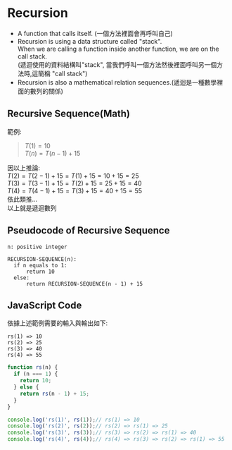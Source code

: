 # Recursion

- A function that calls itself. (一個方法裡面會再呼叫自己)
- Recursion is using a data structure called "stack".  
  When we are calling a function inside another function, we are on the call stack.  
  (遞迴使用的資料結構叫"stack", 當我們呼叫一個方法然後裡面呼叫另一個方法時,這簡稱 "call stack")
- Recursion is also a mathematical relation sequences.(遞迴是一種數學裡面的數列的關係)

## Recursive Sequence(Math)

範例:  
> $T(1) = 10$  
> $T(n) = T(n - 1) + 15$

因以上推論:  
$T(2) = T(2 - 1) + 15 = T(1) +  15 = 10 + 15 = 25$  
$T(3) = T(3 - 1) + 15 = T(2) +  15 = 25 + 15 = 40$  
$T(4) = T(4 - 1) + 15 = T(3) +  15 = 40 + 15 = 55$  
依此類推...  
以上就是遞迴數列  

## Pseudocode of Recursive Sequence

```text
n: positive integer

RECURSION-SEQUENCE(n):
  if n equals to 1:
      return 10
  else:
      return RECURSION-SEQUENCE(n - 1) + 15
```

## JavaScript Code

依據上述範例需要的輸入與輸出如下:  

```text
rs(1) => 10
rs(2) => 25
rs(3) => 40
rs(4) => 55
```

```javascript
function rs(n) {
  if (n === 1) {
    return 10;
  } else {
    return rs(n - 1) + 15;
  }
}

console.log('rs(1)', rs(1));// rs(1) => 10
console.log('rs(2)', rs(2));// rs(2) => rs(1) => 25
console.log('rs(3)', rs(3));// rs(3) => rs(2) => rs(1) => 40
console.log('rs(4)', rs(4));// rs(4) => rs(3) => rs(2) => rs(1) => 55
```
